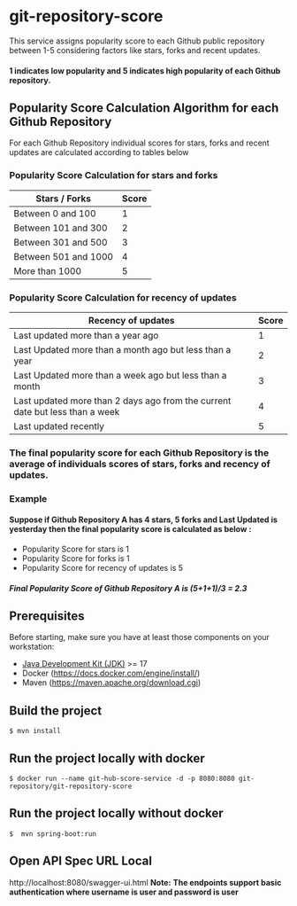 # git-repository-score
This service assigns popularity score to each Github public repository between 1-5 considering factors like stars, forks and recent updates.
#### 1 indicates low popularity and 5 indicates high popularity of each Github repository.
## Popularity Score Calculation Algorithm for each Github Repository
For each Github Repository individual scores for stars, forks and recent updates are calculated according to tables below 
### Popularity Score Calculation for stars and forks
| Stars / Forks        | Score |
|----------------------|---|
| Between 0 and 100    | 1 | 
| Between 101 and 300  | 2 | 
| Between 301 and 500  | 3 | 
| Between 501 and 1000 | 4 | 
| More than 1000       | 5 |
### Popularity Score Calculation for recency of updates
| Recency of updates                                                           | Score |
|------------------------------------------------------------------------------|---|
| Last updated more than a year ago                                            | 1 | 
| Last Updated more than a month ago but less than a year                      | 2 | 
| Last Updated more than a week ago but less than a month                      | 3 | 
| Last updated more than 2 days ago from the current date but less than a week | 4 | 
| Last updated recently                                                        | 5 |

### The final popularity score for each Github Repository is the average of individuals scores of stars, forks and recency of updates.
### Example
#### Suppose if Github Repository A has 4 stars, 5 forks and Last Updated is yesterday then the final popularity score is calculated as below :
- Popularity Score for stars is 1
- Popularity Score for forks is 1
- Popularity Score for recency of updates is 5
##### Final Popularity Score of Github Repository A is (5+1+1)/3 = 2.3

## Prerequisites

Before starting, make sure you have at least those components on your workstation:

- [Java Development Kit (JDK)](https://www.azul.com/downloads/?package=jdk#download-openjdk) >= 17
- Docker (https://docs.docker.com/engine/install/)
- Maven (https://maven.apache.org/download.cgi)

## Build the project

```shell
$ mvn install
```

## Run the project locally with docker

```shell
$ docker run --name git-hub-score-service -d -p 8080:8080 git-repository/git-repository-score
```

## Run the project locally without docker

```shell
$  mvn spring-boot:run
```

## Open API Spec URL Local
http://localhost:8080/swagger-ui.html
**Note:** **The endpoints support basic authentication where username is **user** and password is **user****